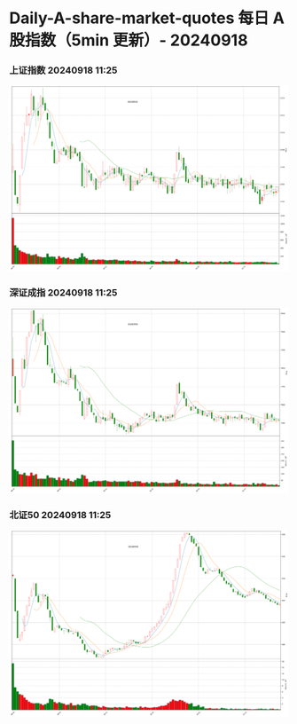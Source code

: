 
# Daily-A-share-market-quotes 每日 A 股指数（5min 更新）- 20240918

### 上证指数 20240918 11:25
![](./fig/2024/9/20240918-sh000001.png)

### 深证成指 20240918 11:25
![](./fig/2024/9/20240918-sz399001.png)

### 北证50 20240918 11:25
![](./fig/2024/9/20240918-bj899050.png)
